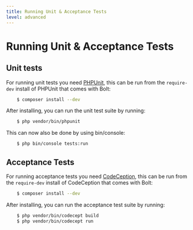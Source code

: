 ```yaml
---
title: Running Unit & Acceptance Tests
level: advanced
---
```

Running Unit & Acceptance Tests
===============================


Unit tests
----------

For running unit tests you need [PHPUnit](http://www.phpunit.de/), this can
be run from the `require-dev` install of PHPUnit that comes with Bolt:

```bash
    $ composer install --dev
```

After installing, you can run the unit test suite by running:

```bash
    $ php vendor/bin/phpunit
```

This can now also be done by using bin/console:

```bash
    $ php bin/console tests:run
```

Acceptance Tests
----------------

For running acceptance tests you need [CodeCeption](http://codeception.com/),
this can be run from the `require-dev` install of CodeCeption that comes with
Bolt:

```bash
    $ composer install --dev
```

After installing, you can run the acceptance test suite by running:

```bash
    $ php vendor/bin/codecept build
    $ php vendor/bin/codecept run
```
